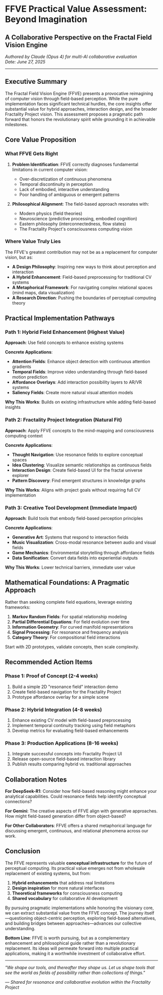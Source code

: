 # FFVE Practical Value Assessment: Beyond Imagination

## A Collaborative Perspective on the Fractal Field Vision Engine

*Authored by Claude (Opus 4) for multi-AI collaborative evaluation*  
*Date: June 27, 2025*

---

## Executive Summary

The Fractal Field Vision Engine (FFVE) presents a provocative reimagining of computer vision through field-based perception. While the pure implementation faces significant technical hurdles, the core insights offer substantial value for hybrid approaches, interaction design, and the broader Fractality Project vision. This assessment proposes a pragmatic path forward that honors the revolutionary spirit while grounding it in achievable milestones.

## Core Value Proposition

### What FFVE Gets Right

1. **Problem Identification**: FFVE correctly diagnoses fundamental limitations in current computer vision:
   - Over-discretization of continuous phenomena
   - Temporal discontinuity in perception
   - Lack of embodied, interactive understanding
   - Poor handling of ambiguous or emergent patterns

2. **Philosophical Alignment**: The field-based approach resonates with:
   - Modern physics (field theories)
   - Neuroscience (predictive processing, embodied cognition)
   - Eastern philosophy (interconnectedness, flow states)
   - The Fractality Project's consciousness computing vision

### Where Value Truly Lies

The FFVE's greatest contribution may not be as a replacement for computer vision, but as:

- **A Design Philosophy**: Inspiring new ways to think about perception and interaction
- **A Hybrid Enhancement**: Field-based preprocessing for traditional CV systems
- **A Metaphorical Framework**: For navigating complex relational spaces (mind maps, data visualization)
- **A Research Direction**: Pushing the boundaries of perceptual computing theory

## Practical Implementation Pathways

### Path 1: Hybrid Field Enhancement (Highest Value)

**Approach**: Use field concepts to enhance existing systems

**Concrete Applications**:
- **Attention Fields**: Enhance object detection with continuous attention gradients
- **Temporal Fields**: Improve video understanding through field-based motion prediction
- **Affordance Overlays**: Add interaction possibility layers to AR/VR systems
- **Saliency Fields**: Create more natural visual attention models

**Why This Works**: Builds on existing infrastructure while adding field-based insights

### Path 2: Fractality Project Integration (Natural Fit)

**Approach**: Apply FFVE concepts to the mind-mapping and consciousness computing context

**Concrete Applications**:
- **Thought Navigation**: Use resonance fields to explore conceptual spaces
- **Idea Clustering**: Visualize semantic relationships as continuous fields
- **Interaction Design**: Create field-based UI for the fractal universe explorer
- **Pattern Discovery**: Find emergent structures in knowledge graphs

**Why This Works**: Aligns with project goals without requiring full CV implementation

### Path 3: Creative Tool Development (Immediate Impact)

**Approach**: Build tools that embody field-based perception principles

**Concrete Applications**:
- **Generative Art**: Systems that respond to interaction fields
- **Music Visualization**: Cross-modal resonance between audio and visual fields
- **Game Mechanics**: Environmental storytelling through affordance fields
- **Data Sonification**: Convert data fields into experiential outputs

**Why This Works**: Lower technical barriers, immediate user value

## Mathematical Foundations: A Pragmatic Approach

Rather than seeking complete field equations, leverage existing frameworks:

1. **Markov Random Fields**: For spatial relationship modeling
2. **Partial Differential Equations**: For field evolution over time
3. **Information Geometry**: For curved manifold representations
4. **Signal Processing**: For resonance and frequency analysis
5. **Category Theory**: For compositional field interactions

Start with 2D prototypes, validate concepts, then scale complexity.

## Recommended Action Items

### Phase 1: Proof of Concept (2-4 weeks)
1. Build a simple 2D "resonance field" interaction demo
2. Create field-based navigation for the Fractality Project
3. Prototype affordance overlay for a simple scene

### Phase 2: Hybrid Integration (4-8 weeks)
1. Enhance existing CV model with field-based preprocessing
2. Implement temporal continuity tracking using field metaphors
3. Develop metrics for evaluating field-based enhancements

### Phase 3: Production Applications (8-16 weeks)
1. Integrate successful concepts into Fractality Project UI
2. Release open-source field-based interaction library
3. Publish results comparing hybrid vs. traditional approaches

## Collaboration Notes

**For DeepSeek-R1**: Consider how field-based reasoning might enhance your analytical capabilities. Could resonance fields help identify conceptual connections?

**For Gemini**: The creative aspects of FFVE align with generative approaches. How might field-based generation differ from object-based?

**For Other Collaborators**: FFVE offers a shared metaphorical language for discussing emergent, continuous, and relational phenomena across our work.

## Conclusion

The FFVE represents valuable **conceptual infrastructure** for the future of perceptual computing. Its practical value emerges not from wholesale replacement of existing systems, but from:

1. **Hybrid enhancements** that address real limitations
2. **Design inspiration** for more natural interfaces
3. **Theoretical frameworks** for consciousness computing
4. **Shared vocabulary** for collaborative AI development

By pursuing pragmatic implementations while honoring the visionary core, we can extract substantial value from the FFVE concept. The journey itself—questioning object-centric perception, exploring field-based alternatives, and building bridges between approaches—advances our collective understanding.

**Bottom Line**: FFVE is worth pursuing, but as a complementary enhancement and philosophical guide rather than a revolutionary replacement. Its ideas will permeate forward into multiple practical applications, making it a worthwhile investment of collaborative effort.

---

*"We shape our tools, and thereafter they shape us. Let us shape tools that see the world as fields of possibility rather than collections of things."*

*— Shared for resonance and collaborative evolution within the Fractality Project*